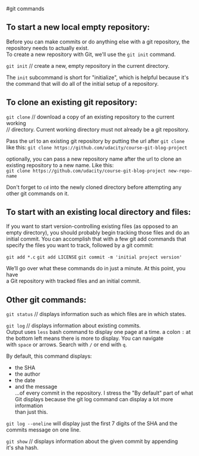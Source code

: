 #git commands  

## To start a new local empty repository:  
Before you can make commits or do anything else with a git repository, the  
repository needs to actually exist.  
To create a new repository with Git, we'll use the `git init` command.  

`git init`  //  create a new, empty repository in the current directory.  

The `init` subcommand is short for "initialize", which is helpful because it's  
the command that will do all of the initial setup of a repository.  

## To clone an existing git repository:  
`git clone` // download a copy of an existing repository to the current working  
// directory. Current working directory must not already be a git repository.  

Pass the url to an existing git repository by putting the url after `git clone`  
like this: `git clone https://github.com/udacity/course-git-blog-project`  

optionally, you can pass a new repository name after the url to clone an  
existing repository to a new name. Like this:  
`git clone https://github.com/udacity/course-git-blog-project new-repo-name`  

Don't forget to `cd` into the newly cloned directory before attempting any  
other git commands on it.  

## To start with an existing local directory and files:  
If you want to start version-controlling existing files (as opposed to an  
empty directory), you should probably begin tracking those files and do an  
initial commit. You can accomplish that with a few git add commands that  
specify the files you want to track, followed by a git commit:  

`git add *.c`
`git add LICENSE`
`git commit -m 'initial project version'`

We’ll go over what these commands do in just a minute. At this point, you have  
a Git repository with tracked files and an initial commit.  

## Other git commands:  
`git status` // displays information such as which files are in which states.  

`git log` // displays information about existing commits.  
Output uses `less` bash command to display one page at a time.
a colon `:` at the bottom left means there is more to display. You can navigate  
with `space` or arrows. Search with `/` or end with `q`.  

By default, this command displays:  
- the SHA
- the author
- the date
- and the message  
...of every commit in the repository. I stress the "By default" part of what  
Git displays because the git log command can display a lot more information  
than just this.  

`git log --oneline` will display just the first 7 digits of the SHA and the commits message on one line.  
  
`git show` // displays information about the given commit by appending  
it's sha hash.  
